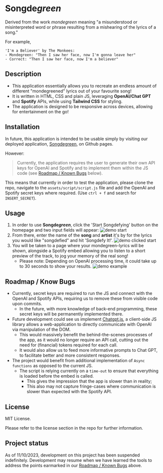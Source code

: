 # Songde*green*
Derived from the work *mondegreen* meaning "a misunderstood or misinterpreted word or phrase resulting from a mishearing of the lyrics of a song."

For example,

    'I'm a Believer' by The Monkees:
    - Mondegreen: "Then I saw her face, now I'm gonna leave her"
    - Correct: "Then I saw her face, now I'm a believer"

## Description
- This application essentially allows you to recreate an endless amount of different "mondegreened" lyrics out of your favourite song!
- It is written in HTML, CSS and plain JS, leveraging **OpenAI/Chat GPT** and **Spotify** APIs, while using **Tailwind CSS** for styling.
- The application is designed to be responsive across devices, allowing for entertainment on the go! 

## Installation

In future, this application is intended to be usable simply by visiting our deployed application, [Songdegreen](https://trnigg.github.io/lyric-translator/), on Github pages.

However:
>Currently, the application requires the user to generate their own API keys for OpenAI and Spotify and to implement them within the JS code (see [Roadmap / Known Bugs](#roadmap--know-bugs) below).

This means that currently in order to test the application, please clone the repo, navigate to the `assets/script/script.js` file and add the OpenAI and Spotify secret keys where required. (Use `ctrl + f` and search for `INSERT_SECRET`).


## Usage
1. In order to use **Songde*green***, click the 'Start Songdefying' button on the homepage and two input fields will appear:
![demo start](https://github.com/trnigg/lyric-translator/assets/138842903/1b4f3b1e-55bf-450d-a810-baf6e4f735b3)
2. From there, enter the name of the **song** and **artist** it's by for the lyrics you would like "songdefied" and hit 'Songdefy It!'.
![demo clicked start](https://github.com/trnigg/lyric-translator/assets/138842903/c2d47dc3-5709-4b7d-9c22-ea046883cf02)
3. You will be taken to a page where your mondegreen-lyrics will be shown, alongside a Spotify embed allowing you to listen to a short preview of the track, to jog your memory of the real song!
    - Please note: Depending on OpenAI processing time, it could take up to 30 seconds to show your results.
![demo example](https://github.com/trnigg/lyric-translator/assets/138842903/d99c54a3-7d6c-4792-b1d0-5d029acd5094)


## Roadmap / Know Bugs
- Currently, secret keys are required to run the JS and connect with the OpenAI and Spotify APIs, requiring us to remove these from visible code upon commits.
    - In the future, with more knowledge of back-end programming, these secret keys will be permanently implemented there.
- Future development could see us implement [Chatgpt.js](https://github.com/kudoai/chatgpt.js), a client-side JS library allows a web-application to directly communicate with OpenAI via manipulation of the DOM.
    - This would massively benefit the behind-the-scenes processes of the app, as it would no longer require an API call, cutting out the need for (financial) tokens required for each call.
    - It would also allow us to feed more informative prompts to Chat GPT, to facilitate better and more consistent responses.
- The project would benefit from additional implementation of `Async` `functions` as opposed to the current JS.
    - The script is relying currently on a `time-out` to ensure that everything is loaded before the embed is called.
        - This gives the impression that the app is slower than in reality;
        - This also may not capture fringe-cases where communication is slower than expected with the Spotify API.


## License
MIT License.

Please refer to the license section in the repo for further information.

## Project status

As of 11/10/2023, development on this project has been suspended indefinitely. 
Development may resume when we have learned the tools to address the points earmarked in our [Roadmap / Known Bugs](#roadmap--know-bugs) above.
